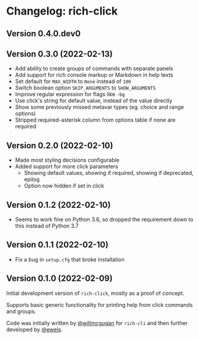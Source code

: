 # Changelog: rich-click

## Version 0.4.0.dev0

## Version 0.3.0 (2022-02-13)

- Add ability to create groups of commands with separate panels
- Add support for rich console markup or Markdown in help texts
- Set default for `MAX_WIDTH` to `None` instead of `100`
- Switch boolean option `SKIP_ARGUMENTS` to `SHOW_ARGUMENTS`
- Improve regular expression for flags like `-bg`
- Use click's string for default value, instead of the value directly
- Show some previously missed metavar types (eg. choice and range options)
- Stripped required-asterisk column from options table if none are required

## Version 0.2.0 (2022-02-10)

- Made most styling decisions configurable
- Added support for more click parameters
  - Showing default values, showing if required, showing if deprecated, epilog
  - Option now hidden if set in click

## Version 0.1.2 (2022-02-10)

- Seems to work fine on Python 3.6, so dropped the requirement down to this instead of Python 3.7

## Version 0.1.1 (2022-02-10)

- Fix a bug in `setup.cfg` that broke installation

## Version 0.1.0 (2022-02-09)

Initial development version of `rich-click`, mostly as a proof of concept.

Supports basic generic functionality for printing help from click commands and groups.

Code was initially written by [@willmcgugan](https://github.com/willmcgugan) for `rich-cli`
and then further developed by [@ewels](http://github.com/ewels/).
